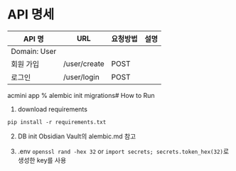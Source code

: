 # API 명세
| API 명| URL| 요청방법| 설명 |
|---|---|---|---|
|Domain: User|
|회원 가입|/user/create|POST||
|로그인|/user/login|POST||

acmini app % alembic init migrations# How to Run
1. download requirements
```
pip install -r requirements.txt
```

2. DB init
Obsidian Vault의 alembic.md 참고

3. .env
```openssl rand -hex 32``` or ```import secrets; secrets.token_hex(32)```로 생성한 key를 사용


